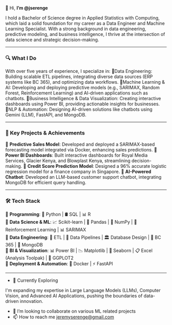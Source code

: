 👋 Hi, **I’m @jserenge**

I hold a Bachelor of Science degree in Applied Statistics with Computing, which laid a solid foundation for my career as a Data Engineer and Machine Learning Specialist. With a strong background in data engineering, predictive modeling, and business intelligence, I thrive at the intersection of data science and strategic decision-making.

---

### 🔍 What I Do

With over five years of experience, I specialize in:
🔹Data Engineering: Building scalable ETL pipelines, integrating diverse data sources (ERP systems like BC 365), and optimizing data workflows.
🔹Machine Learning & AI: Developing and deploying predictive models (e.g., SARIMAX, Random Forest, Reinforcement Learning) and AI-driven applications such as chatbots.
🔹Business Intelligence & Data Visualization: Creating interactive dashboards using Power BI, providing actionable insights for businesses.
🔹NLP & Automation: Designing AI-driven solutions like chatbots using Gemini (LLM), FastAPI, and MongoDB.

---

### 🚀 Key Projects & Achievements

🔹 **Predictive Sales Model**: Developed and deployed a SARIMAX-based forecasting model integrated via Docker, enhancing sales predictions.
🔹 **Power BI Dashboards**: Built interactive dashboards for Royal Media Services, Glacier Kenya, and Blowplast Kenya, streamlining decision-making.
🔹 **Credit Score Prediction Model**: Designed a 96% accurate logistic regression model for a finance company in Singapore.
🔹 **AI-Powered Chatbot**: Developed an LLM-based customer support chatbot, integrating MongoDB for efficient query handling.

---

### 🛠️ Tech Stack  
🔹 **Programming**: 🐍 Python | 🛢️ SQL | 📊 R  
🔹 **Data Science & ML**: 📈 Scikit-learn | 🐼 Pandas | 🔢 NumPy | 🤖 Reinforcement Learning | 📊 SARIMAX  
🔹 **Data Engineering**: 🔄 ETL | 📂 Data Pipelines | 🏛️ Database Design | 🏢 BC 365 | 🍃 MongoDB  
🔹 **BI & Visualization**: 📊 Power BI | 📉 Matplotlib | 🌊 Seaborn | 📋 Excel (Analysis Toolpak) | 📌 GGPLOT2  
🔹 **Deployment & Automation**: 🐳 Docker | ⚡ FastAPI  

---

- 🌱 Currently Exploring

I'm expanding my expertise in Large Language Models (LLMs), Computer Vision, and Advanced AI Applications, pushing the boundaries of data-driven innovation.
- 💞️ I’m looking to collaborate on various ML related projects 
- 📫 How to reach me jeremyserenge@gmail.com 
